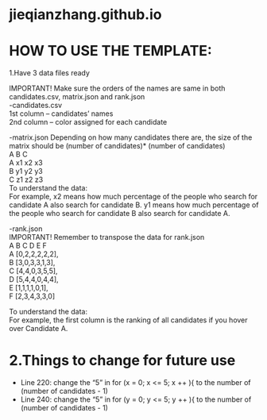 # jieqianzhang.github.io

# HOW TO USE THE TEMPLATE: 
	
 1.Have 3 data files ready  

  IMPORTANT! Make sure the orders of the names are same in both candidates.csv, matrix.json and rank.json  
  -candidates.csv  
  1st column – candidates’ names   
  2nd column – color assigned for each candidate   

  -matrix.json 
  Depending on how many candidates there are, the size of the matrix should be (number of candidates)* (number of candidates)  
       A    B    C   
   A   x1   x2  x3  
   B   y1   y2  y3  
   C   z1   z2  z3   
   To understand the data:    
   For example, x2 means how much percentage of the people who search for candidate A also search for candidate B. y1 means how much percentage of the people who search for candidate B also search for candidate A.   


  -rank.json  
  IMPORTANT! Remember to transpose the data for rank.json  
     A B C D E F  
  A [0,2,2,2,2,2],  
  B [3,0,3,3,1,3],  
  C [4,4,0,3,5,5],  
  D [5,4,4,0,4,4],  
  E [1,1,1,1,0,1],  
  F [2,3,4,3,3,0]  

  To understand the data:   
  For example, the first column is the ranking of all candidates if you hover over Candidate A.   

# 2.Things to change for future use   
   -  Line 220: change the “5” in for (x = 0; x <= 5; x ++ ){ to the number of (number of candidates - 1)   
   - Line 240: change the “5” in for (y = 0; y <= 5; y ++ ){ to the number of (number of candidates - 1)   
